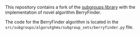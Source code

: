 This repository contains a fork of the [subgroups library](https://um.es/subgroups) with the implementation of novel algorithm BerryFinder.

The code for the BerryFinder algorithm is located in the `src/subgroups/algorutghms/subgroup_sets/berryfinder.py` file.
